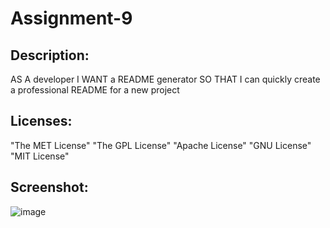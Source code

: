 # Assignment-9

## Description:

  AS A developer
  I WANT a README generator
  SO THAT I can quickly create a professional README for a new project
  
  
  ## Licenses:
   "The MET License"
   "The GPL License"
   "Apache License"
   "GNU License"
   "MIT License"
   
   ## Screenshot:
   ![image](https://github.com/robagraham808/Assignment-9/assets/126196331/0925a96f-99b0-4b97-b51b-6d8dbc5a7a6b)

  
  
